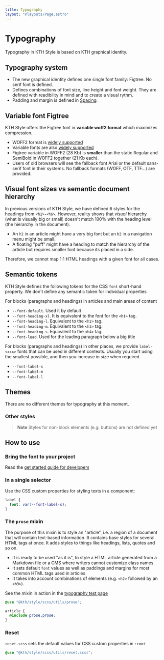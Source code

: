 ```yaml
---
title: Typography
layout: "@layouts/Page.astro"
---
```


# Typography

Typography in KTH Style is based on KTH graphical identity.

## Typography system

- The new graphical identity defines one single font family: Figtree. No serif font is defined.
- Defines combinations of font size, line height and font weight. They are defined with readibility in mind and to create a visual rythm.
- Padding and margin is defined in [Spacing](./spacing.md).

## Variable font Figtree

KTH Style offers the Figtree font in **variable woff2 format** which maximizes compression.

- WOFF2 format is [widely supported](https://caniuse.com/woff2)
- Variable fonts are also [widely supported](https://caniuse.com/variable-fonts)
- Figtree variable in WOFF2 (28 Kb) is **smaller** than the static Regular and SemiBold in WOFF2 together (21 Kb each).
- Users of old browsers will see the fallback font Arial or the default sans-serif font in their systems. No fallback formats (WOFF, OTF, TTF...) are provided.

## Visual font sizes vs semantic document hierarchy

In previous versions of KTH Style, we have defined 6 styles for the headings from `<h1>-<h6>`. However, reality shows that _visual_ hierarchy (what is visually big or small) doesn't match 100% with the heading level (the hierarchy in the document).

- An `h2` in an article might have a very big font but an `h2` in a navigation menu might be small.
- A floating "puff" might have a heading to match the hierarchy of the article but requires smaller font because its placed in a side.

Therefore, we cannot map 1:1 HTML headings with a given font for all cases.

## Semantic tokens

KTH Style defines the following tokens for the CSS `font` short-hand property. We don't define any semantic token for individual properties

For blocks (paragraphs and headings) in articles and main areas of content

- `--font-default`. Used it by default
- `--font-heading-xl`. It is equivalent to the font for the `<h1>` tag.
- `--font-heading-l`. Equivalent to the `<h2>` tag.
- `--font-heading-m`. Equivalent to the `<h3>` tag.
- `--font-heading-s`. Equivalent to the `<h4>` tag.
- `--font-lead`. Used for the leading paragraph below a big title

For blocks (paragraphs and headings) in other places, we provide `label-<xxx>` fonts that can be used in different contexts. Usually you start using the smallest possible, and then you increase in size when required.

- `--font-label-s`
- `--font-label-m`
- `--font-label-l`

## Themes

There are no different themes for typography at this moment.

### Other styles

> **Note**
> Styles for non-block elements (e.g. buttons) are not defined yet

## How to use

### Bring the font to your project

Read the [get started guide for developers](../../style/en/get-started/developers.md)

### In a single selector

Use the CSS custom properties for styling texts in a component:

```scss
label {
  font: var(--font-label-s);
}
```

### The `prose` mixin

The purpose of this mixin is to style an "article", i.e. a region of a document that will contain text-based information. It contains base styles for several HTML tags at once. It adds styles to things like headings, lists, quotes and so on.

- It is ready to be used "as it is", to style a HTML article generated from a Markdown file or a CMS where writers cannot customize class names.
- It sets default `font` values as well as paddings and margins for most common HTML tags used in articles.
- It takes into account combinations of elements (e.g. `<h2>` followed by an `<h3>`).

See the mixin in action in the [typography test page](https://kthstyledemoref.z6.web.core.windows.net/style/en/examples/typography/index.html)

```scss
@use "@kth/style/scss/utils/prose";

article {
  @include prose.prose;
}
```

### Reset

`reset.scss` sets the default values for CSS custom properties in `:root`

```scss
@use "@kth/style/scss/utils/reset.scss";
```
